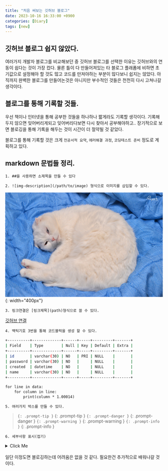 ```yaml
---
title: "처음 써보는 깃허브 블로그"
date: 2023-10-16 16:33:00 +0900
categories: [Diary]
tags: [new]
---
```


## 깃허브 블로그 쉽지 않았다.

여러가지 개발자 블로그를 비교해보던 중 깃허브 블로그를 선택한 이유는 깃허브와의 연동이 쉽다는 것이 가장 컸다. 물론 틀이 다 만들어져있는 타 블로그 플래폼에 비하면 초기값으로 설정해야 할 것도 많고 코드를 만져야하는 부분이 많다보니 쉽지는 않았다. 아직까지 완벽한 블로그를 만들어논것은 아니지만 부수적인 것들은 천천히 다시 고쳐나갈 생각이다. 

## 블로그를 통해 기록할 것들.

우선 책이나 인터넷을 통해 공부한 것들을 하나하나 짧게라도 기록할 생각이다.
기록해두지 않으면 잊어버리게되고 잊어버리다보면 다시 찾아서 공부해야하고.. 장기적으로 보면 블로깅을 통해 기록을 해두는 것이 시간이 더 절약될 것 같았다.

블로그를 통해 기록할 것은 크게 `전공서적 요약`, `에러해결 과정`, `코딩테스트 준비` 정도로 계획하고 있다. 

## markdown 문법들 정리.

`1. ##을 사용하면 소제목을 만들 수 있다`

`2. ![img-description](/path/to/image) 형식으로 이미지를 삽입할 수 있다.`

![cat](/assets/img/imges/cat.png){: width="400px"}

`3. 링크연결은 [링크제목](path)형식으로 쓸 수 있다.`

[깃허브 연결](https://github.com/yoo-tonec)

`4. 백틱기호 3번을 통해 코드블럭을 생성 할 수 있다.`

```bash
+----------+-------------+------+-----+---------+-------+
| Field    | Type        | Null | Key | Default | Extra |
+----------+-------------+------+-----+---------+-------+
| id       | varchar(30) | NO   | PRI | NULL    |       |
| password | varchar(30) | NO   |     | NULL    |       |
| created  | datetime    | NO   |     | NULL    |       |
| name     | varchar(30) | NO   |     | NULL    |       |
+----------+-------------+------+-----+---------+-------+
```

```
for line in data:
    for column in line:
        print(column * 1.00014)
```
`5. 여러가지 박스를 만들 수 있다.`
>`{: .prompt-tip }`
{: .prompt-tip }
>`{: .prompt-danger }`
{: .prompt-danger }
>`{: .prompt-warning }`
{: .prompt-warning }
>`{: .prompt-info }`
{: .prompt-info }

`6. 세부사항 표시(접기)`
<details><summary>Click Me</summary>
Good!!
</details>  

<br>
일단 이정도면 블로깅하는데 어려움은 없을 것 같다. 필요한건 추가적으로 배워나갈 것이다.